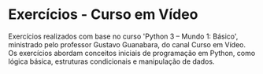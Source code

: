 # Exercícios - Curso em Vídeo
 Exercícios realizados com base no curso 'Python 3 – Mundo 1: Básico', ministrado pelo professor Gustavo Guanabara, do canal Curso em Vídeo. Os exercícios abordam conceitos iniciais de programação em Python, como lógica básica, estruturas condicionais e manipulação de dados.
